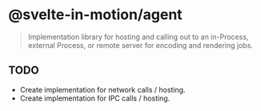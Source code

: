 # @svelte-in-motion/agent

> Implementation library for hosting and calling out to an in-Process, external Process, or remote server for encoding and rendering jobs.

## TODO

-   Create implementation for network calls / hosting.
-   Create implementation for IPC calls / hosting.
